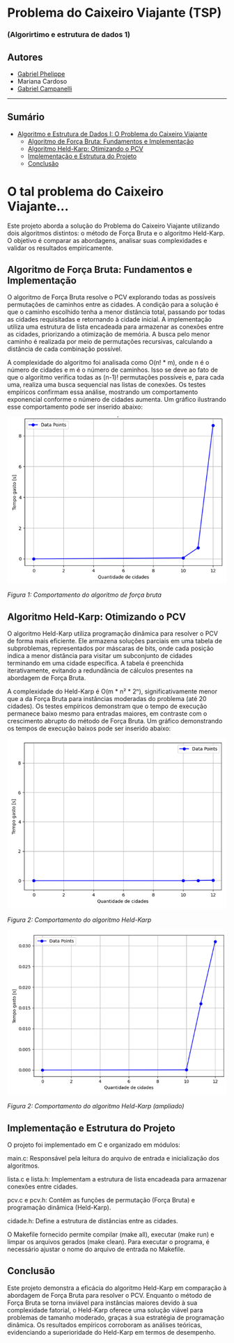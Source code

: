# Problema do Caixeiro Viajante (TSP)
### (Algorirtimo e estrutura de dados 1)

## Autores
- [Gabriel Phelippe](https://github.com/Gabrielphpr "Acesse Gabrielphpr")
- Mariana Cardoso
- [Gabriel Campanelli](https://github.com/GabrielIamato "Acesse GabrielIamato")

---

## Sumário

- [Algoritmo e Estrutura de Dados I: O Problema do Caixeiro Viajante](#algoritmo-e-estrutura-de-dados-i-o-problema-do-caixeiro-viajante)
  - [Algoritmo de Força Bruta: Fundamentos e Implementação](#algoritmo-de-força-bruta-fundamentos-e-implementação)
  - [Algoritmo Held-Karp: Otimizando o PCV](#algoritmo-held-karp-otimizando-o-pcv)
  - [Implementação e Estrutura do Projeto](#implementação-e-estrutura-do-projeto)
  - [Conclusão](#conclusão)

# O tal problema do Caixeiro Viajante...

Este projeto aborda a solução do Problema do Caixeiro Viajante utilizando dois algoritmos distintos: o método de Força Bruta e o algoritmo Held-Karp. O objetivo é comparar as abordagens, analisar suas complexidades e validar os resultados empiricamente. 

## Algoritmo de Força Bruta: Fundamentos e Implementação

O algoritmo de Força Bruta resolve o PCV explorando todas as possíveis permutações de caminhos entre as cidades. A condição para a solução é que o caminho escolhido tenha a menor distância total, passando por todas as cidades requisitadas e retornando à cidade inicial. A implementação utiliza uma estrutura de lista encadeada para armazenar as conexões entre as cidades, priorizando a otimização de memória. A busca pelo menor caminho é realizada por meio de permutações recursivas, calculando a distância de cada combinação possível.

A complexidade do algoritmo foi analisada como O(n! * m), onde n é o número de cidades e m é o número de caminhos. Isso se deve ao fato de que o algoritmo verifica todas as (n-1)! permutações possíveis e, para cada uma, realiza uma busca sequencial nas listas de conexões. Os testes empíricos confirmam essa análise, mostrando um comportamento exponencial conforme o número de cidades aumenta. Um gráfico ilustrando esse comportamento pode ser inserido abaixo:

![Gráfico do tempo de execução do algoritmo de Força Bruta](images/forca_bruta_graph.png)

*Figura 1: Comportamento do algoritmo de força bruta*

## Algoritmo Held-Karp: Otimizando o PCV

O algoritmo Held-Karp utiliza programação dinâmica para resolver o PCV de forma mais eficiente. Ele armazena soluções parciais em uma tabela de subproblemas, representados por máscaras de bits, onde cada posição indica a menor distância para visitar um subconjunto de cidades terminando em uma cidade específica. A tabela é preenchida iterativamente, evitando a redundância de cálculos presentes na abordagem de Força Bruta.

A complexidade do Held-Karp é O(m * n² * 2ⁿ), significativamente menor que a da Força Bruta para instâncias moderadas do problema (até 20 cidades). Os testes empíricos demonstram que o tempo de execução permanece baixo mesmo para entradas maiores, em contraste com o crescimento abrupto do método de Força Bruta. Um gráfico demonstrando os tempos de execução baixos pode ser inserido abaixo:

![Gráfico do tempo de execução do algoritmo Held-Karp](images/held_karp_graph.png)

*Figura 2: Comportamento do algoritmo Held-Karp*

![Gráfico do tempo de execução do algoritmo Held-Karp extendido](images/held_karp_graph(extended).png)

*Figura 2: Comportamento do algoritmo Held-Karp (ampliado)*

## Implementação e Estrutura do Projeto

O projeto foi implementado em C e organizado em módulos:

main.c: Responsável pela leitura do arquivo de entrada e inicialização dos algoritmos.

lista.c e lista.h: Implementam a estrutura de lista encadeada para armazenar conexões entre cidades.

pcv.c e pcv.h: Contêm as funções de permutação (Força Bruta) e programação dinâmica (Held-Karp).

cidade.h: Define a estrutura de distâncias entre as cidades.

O Makefile fornecido permite compilar (make all), executar (make run) e limpar os arquivos gerados (make clean). Para executar o programa, é necessário ajustar o nome do arquivo de entrada no Makefile.

## Conclusão
Este projeto demonstra a eficácia do algoritmo Held-Karp em comparação à abordagem de Força Bruta para resolver o PCV. Enquanto o método de Força Bruta se torna inviável para instâncias maiores devido à sua complexidade fatorial, o Held-Karp oferece uma solução viável para problemas de tamanho moderado, graças à sua estratégia de programação dinâmica. Os resultados empíricos corroboram as análises teóricas, evidenciando a superioridade do Held-Karp em termos de desempenho.
